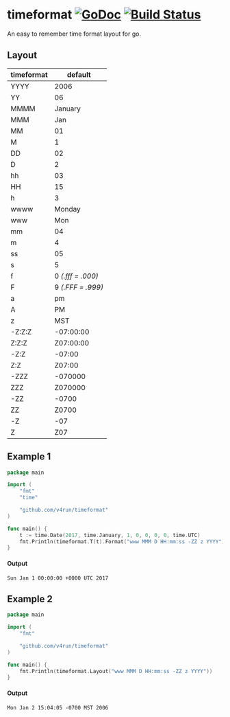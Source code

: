 # timeformat [![GoDoc](https://godoc.org/github.com/v4run/timeformat?status.svg)](https://godoc.org/github.com/v4run/timeformat) [![Build Status](https://travis-ci.org/v4run/timeformat.svg?branch=master)](https://travis-ci.org/v4run/timeformat)

An easy to remember time format layout for go.

## Layout
|timeformat|default|
----|----
YYYY|2006
YY|06
MMMM|January
MMM|Jan
MM|01
M|1
DD|02
D|2
hh|03
HH|15
h|3
wwww|Monday
www|Mon
mm|04
m|4
ss|05
s|5
f|0 *(.fff = .000)*
F|9 *(.FFF = .999)*
a|pm
A|PM
z|MST
-Z:Z:Z|-07:00:00
Z:Z:Z|Z07:00:00
-Z:Z|-07:00
Z:Z|Z07:00
-ZZZ|-070000
ZZZ|Z070000
-ZZ|-0700
ZZ|Z0700
-Z|-07
Z|Z07

## Example 1

```go
package main

import (
	"fmt"
	"time"

	"github.com/v4run/timeformat"
)

func main() {
	t := time.Date(2017, time.January, 1, 0, 0, 0, 0, time.UTC)
	fmt.Println(timeformat.T(t).Format("www MMM D HH:mm:ss -ZZ z YYYY"))
}
```

#### Output
```Sun Jan 1 00:00:00 +0000 UTC 2017```

## Example 2

```go
package main

import (
	"fmt"

	"github.com/v4run/timeformat"
)

func main() {
	fmt.Println(timeformat.Layout("www MMM D HH:mm:ss -ZZ z YYYY"))
}
```

#### Output
```Mon Jan 2 15:04:05 -0700 MST 2006```
